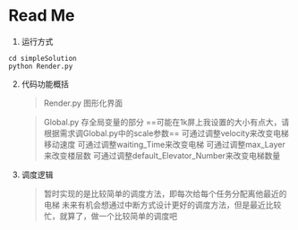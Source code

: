 # Read Me

1. 运行方式
```
cd simpleSolution
python Render.py
```


2. 代码功能概括
   > Render.py
   > 图形化界面

   > Global.py
   > 存全局变量的部分
   > ==可能在1k屏上我设置的大小有点大，请根据需求调Global.py中的scale参数==
   > 可通过调整velocity来改变电梯移动速度
   > 可通过调整waiting_Time来改变电梯
   > 可通过调整max_Layer来改变楼层数
   > 可通过调整default_Elevator_Number来改变电梯数量

3. 调度逻辑
   > 暂时实现的是比较简单的调度方法，即每次给每个任务分配离他最近的电梯
   > 未来有机会想通过中断方式设计更好的调度方法，但是最近比较忙，就算了，做一个比较简单的调度吧